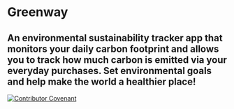 # Greenway

## An environmental sustainability tracker app that monitors your daily carbon footprint and allows you to track how much carbon is emitted via your everyday purchases. Set environmental goals and help make the world a healthier place!

[![Contributor Covenant](https://img.shields.io/badge/Contributor%20Covenant-2.1-4baaaa.svg)](CONDUCT.md)
